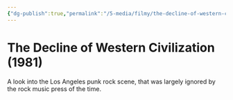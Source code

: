 ```yaml
---
{"dg-publish":true,"permalink":"/5-media/filmy/the-decline-of-western-civilization/","contentClasses":"movie","tags":["to-watch","фильм","#Documentary","#History","#Music"]}
---
```


# The Decline of Western Civilization (1981)
 
A look into the Los Angeles punk rock scene, that was largely ignored by the rock music press of the time.

